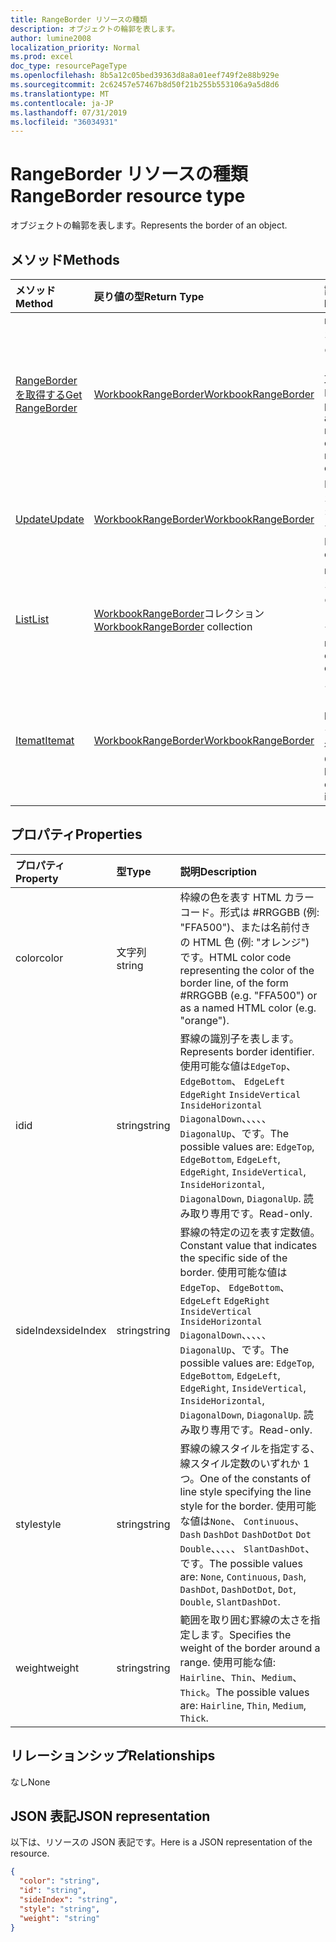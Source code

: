 ```yaml
---
title: RangeBorder リソースの種類
description: オブジェクトの輪郭を表します。
author: lumine2008
localization_priority: Normal
ms.prod: excel
doc_type: resourcePageType
ms.openlocfilehash: 8b5a12c05bed39363d8a8a01eef749f2e88b929e
ms.sourcegitcommit: 2c62457e57467b8d50f21b255b553106a9a5d8d6
ms.translationtype: MT
ms.contentlocale: ja-JP
ms.lasthandoff: 07/31/2019
ms.locfileid: "36034931"
---
```

# <a name="rangeborder-resource-type"></a><span data-ttu-id="31d1b-103">RangeBorder リソースの種類</span><span class="sxs-lookup"><span data-stu-id="31d1b-103">RangeBorder resource type</span></span>

<span data-ttu-id="31d1b-104">オブジェクトの輪郭を表します。</span><span class="sxs-lookup"><span data-stu-id="31d1b-104">Represents the border of an object.</span></span>


## <a name="methods"></a><span data-ttu-id="31d1b-105">メソッド</span><span class="sxs-lookup"><span data-stu-id="31d1b-105">Methods</span></span>

| <span data-ttu-id="31d1b-106">メソッド</span><span class="sxs-lookup"><span data-stu-id="31d1b-106">Method</span></span>           | <span data-ttu-id="31d1b-107">戻り値の型</span><span class="sxs-lookup"><span data-stu-id="31d1b-107">Return Type</span></span>    |<span data-ttu-id="31d1b-108">説明</span><span class="sxs-lookup"><span data-stu-id="31d1b-108">Description</span></span>|
|:---------------|:--------|:----------|
|[<span data-ttu-id="31d1b-109">RangeBorder を取得する</span><span class="sxs-lookup"><span data-stu-id="31d1b-109">Get RangeBorder</span></span>](../api/rangeborder-get.md) | [<span data-ttu-id="31d1b-110">WorkbookRangeBorder</span><span class="sxs-lookup"><span data-stu-id="31d1b-110">WorkbookRangeBorder</span></span>](rangeborder.md) |<span data-ttu-id="31d1b-111">rangeBorder オブジェクトのプロパティと関係を読み取ります。</span><span class="sxs-lookup"><span data-stu-id="31d1b-111">Read properties and relationships of rangeBorder object.</span></span>|
|[<span data-ttu-id="31d1b-112">Update</span><span class="sxs-lookup"><span data-stu-id="31d1b-112">Update</span></span>](../api/rangeborder-update.md) | [<span data-ttu-id="31d1b-113">WorkbookRangeBorder</span><span class="sxs-lookup"><span data-stu-id="31d1b-113">WorkbookRangeBorder</span></span>](rangeborder.md) |<span data-ttu-id="31d1b-114">RangeBorder オブジェクトを更新します。</span><span class="sxs-lookup"><span data-stu-id="31d1b-114">Update RangeBorder object.</span></span> |
|[<span data-ttu-id="31d1b-115">List</span><span class="sxs-lookup"><span data-stu-id="31d1b-115">List</span></span>](../api/rangeborder-list.md) | <span data-ttu-id="31d1b-116">[WorkbookRangeBorder](rangeborder.md)コレクション</span><span class="sxs-lookup"><span data-stu-id="31d1b-116">[WorkbookRangeBorder](rangeborder.md) collection</span></span> |<span data-ttu-id="31d1b-117">rangeBorder オブジェクトのコレクションを取得します。</span><span class="sxs-lookup"><span data-stu-id="31d1b-117">Get rangeBorder object collection.</span></span> |
|[<span data-ttu-id="31d1b-118">Itemat</span><span class="sxs-lookup"><span data-stu-id="31d1b-118">Itemat</span></span>](../api/rangebordercollection-itemat.md)|[<span data-ttu-id="31d1b-119">WorkbookRangeBorder</span><span class="sxs-lookup"><span data-stu-id="31d1b-119">WorkbookRangeBorder</span></span>](rangeborder.md)|<span data-ttu-id="31d1b-120">インデックスに基づいて border オブジェクトを取得します。</span><span class="sxs-lookup"><span data-stu-id="31d1b-120">Gets a border object using its index</span></span>|

## <a name="properties"></a><span data-ttu-id="31d1b-121">プロパティ</span><span class="sxs-lookup"><span data-stu-id="31d1b-121">Properties</span></span>
| <span data-ttu-id="31d1b-122">プロパティ</span><span class="sxs-lookup"><span data-stu-id="31d1b-122">Property</span></span>     | <span data-ttu-id="31d1b-123">型</span><span class="sxs-lookup"><span data-stu-id="31d1b-123">Type</span></span>   |<span data-ttu-id="31d1b-124">説明</span><span class="sxs-lookup"><span data-stu-id="31d1b-124">Description</span></span>|
|:---------------|:--------|:----------|
|<span data-ttu-id="31d1b-125">color</span><span class="sxs-lookup"><span data-stu-id="31d1b-125">color</span></span>|<span data-ttu-id="31d1b-126">文字列</span><span class="sxs-lookup"><span data-stu-id="31d1b-126">string</span></span>|<span data-ttu-id="31d1b-127">枠線の色を表す HTML カラー コード。形式は #RRGGBB (例: "FFA500")、または名前付きの HTML 色 (例: "オレンジ") です。</span><span class="sxs-lookup"><span data-stu-id="31d1b-127">HTML color code representing the color of the border line, of the form #RRGGBB (e.g. "FFA500") or as a named HTML color (e.g. "orange").</span></span>|
|<span data-ttu-id="31d1b-128">id</span><span class="sxs-lookup"><span data-stu-id="31d1b-128">id</span></span>|<span data-ttu-id="31d1b-129">string</span><span class="sxs-lookup"><span data-stu-id="31d1b-129">string</span></span>|<span data-ttu-id="31d1b-130">罫線の識別子を表します。</span><span class="sxs-lookup"><span data-stu-id="31d1b-130">Represents border identifier.</span></span> <span data-ttu-id="31d1b-131">使用可能な値は`EdgeTop`、 `EdgeBottom`、 `EdgeLeft` `EdgeRight` `InsideVertical` `InsideHorizontal` `DiagonalDown`、、、、、 `DiagonalUp`、です。</span><span class="sxs-lookup"><span data-stu-id="31d1b-131">The possible values are: `EdgeTop`, `EdgeBottom`, `EdgeLeft`, `EdgeRight`, `InsideVertical`, `InsideHorizontal`, `DiagonalDown`, `DiagonalUp`.</span></span> <span data-ttu-id="31d1b-132">読み取り専用です。</span><span class="sxs-lookup"><span data-stu-id="31d1b-132">Read-only.</span></span>|
|<span data-ttu-id="31d1b-133">sideIndex</span><span class="sxs-lookup"><span data-stu-id="31d1b-133">sideIndex</span></span>|<span data-ttu-id="31d1b-134">string</span><span class="sxs-lookup"><span data-stu-id="31d1b-134">string</span></span>|<span data-ttu-id="31d1b-135">罫線の特定の辺を表す定数値。</span><span class="sxs-lookup"><span data-stu-id="31d1b-135">Constant value that indicates the specific side of the border.</span></span> <span data-ttu-id="31d1b-136">使用可能な値は`EdgeTop`、 `EdgeBottom`、 `EdgeLeft` `EdgeRight` `InsideVertical` `InsideHorizontal` `DiagonalDown`、、、、、 `DiagonalUp`、です。</span><span class="sxs-lookup"><span data-stu-id="31d1b-136">The possible values are: `EdgeTop`, `EdgeBottom`, `EdgeLeft`, `EdgeRight`, `InsideVertical`, `InsideHorizontal`, `DiagonalDown`, `DiagonalUp`.</span></span> <span data-ttu-id="31d1b-137">読み取り専用です。</span><span class="sxs-lookup"><span data-stu-id="31d1b-137">Read-only.</span></span>|
|<span data-ttu-id="31d1b-138">style</span><span class="sxs-lookup"><span data-stu-id="31d1b-138">style</span></span>|<span data-ttu-id="31d1b-139">string</span><span class="sxs-lookup"><span data-stu-id="31d1b-139">string</span></span>|<span data-ttu-id="31d1b-140">罫線の線スタイルを指定する、線スタイル定数のいずれか 1 つ。</span><span class="sxs-lookup"><span data-stu-id="31d1b-140">One of the constants of line style specifying the line style for the border.</span></span> <span data-ttu-id="31d1b-141">使用可能な値は`None`、 `Continuous`、 `Dash` `DashDot` `DashDotDot` `Dot` `Double`、、、、、 `SlantDashDot`、です。</span><span class="sxs-lookup"><span data-stu-id="31d1b-141">The possible values are: `None`, `Continuous`, `Dash`, `DashDot`, `DashDotDot`, `Dot`, `Double`, `SlantDashDot`.</span></span>|
|<span data-ttu-id="31d1b-142">weight</span><span class="sxs-lookup"><span data-stu-id="31d1b-142">weight</span></span>|<span data-ttu-id="31d1b-143">string</span><span class="sxs-lookup"><span data-stu-id="31d1b-143">string</span></span>|<span data-ttu-id="31d1b-144">範囲を取り囲む罫線の太さを指定します。</span><span class="sxs-lookup"><span data-stu-id="31d1b-144">Specifies the weight of the border around a range.</span></span> <span data-ttu-id="31d1b-145">使用可能な値: `Hairline`、`Thin`、`Medium`、`Thick`。</span><span class="sxs-lookup"><span data-stu-id="31d1b-145">The possible values are: `Hairline`, `Thin`, `Medium`, `Thick`.</span></span>|

## <a name="relationships"></a><span data-ttu-id="31d1b-146">リレーションシップ</span><span class="sxs-lookup"><span data-stu-id="31d1b-146">Relationships</span></span>
<span data-ttu-id="31d1b-147">なし</span><span class="sxs-lookup"><span data-stu-id="31d1b-147">None</span></span>


## <a name="json-representation"></a><span data-ttu-id="31d1b-148">JSON 表記</span><span class="sxs-lookup"><span data-stu-id="31d1b-148">JSON representation</span></span>

<span data-ttu-id="31d1b-149">以下は、リソースの JSON 表記です。</span><span class="sxs-lookup"><span data-stu-id="31d1b-149">Here is a JSON representation of the resource.</span></span>

<!--{
  "blockType": "resource",
  "optionalProperties": [],
  "baseType": "microsoft.graph.entity",
  "@odata.type": "microsoft.graph.workbookRangeBorder"
}-->

```json
{
  "color": "string",
  "id": "string",
  "sideIndex": "string",
  "style": "string",
  "weight": "string"
}

```

<!-- uuid: 8fcb5dbc-d5aa-4681-8e31-b001d5168d79
2015-10-25 14:57:30 UTC -->
<!-- {
  "type": "#page.annotation",
  "description": "RangeBorder resource",
  "keywords": "",
  "section": "documentation",
  "tocPath": ""
}-->
